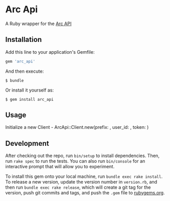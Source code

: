 # Arc Api

A Ruby wrapper for the [Arc API](https://tw.instructuremedia.com/api/public/docs/#/ )

## Installation

Add this line to your application's Gemfile:

```ruby
gem 'arc_api'
```

And then execute:

    $ bundle

Or install it yourself as:

    $ gem install arc_api

## Usage

Initialize a new Client - ArcApi::Client.new(prefix: <instructuremedia url>, user_id: <arc user id>, token: <arc session token>)

## Development

After checking out the repo, run `bin/setup` to install dependencies. Then, run `rake spec` to run the tests. You can also run `bin/console` for an interactive prompt that will allow you to experiment.

To install this gem onto your local machine, run `bundle exec rake install`. To release a new version, update the version number in `version.rb`, and then run `bundle exec rake release`, which will create a git tag for the version, push git commits and tags, and push the `.gem` file to [rubygems.org](https://rubygems.org).
